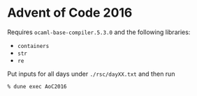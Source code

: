 # Advent of Code 2016

Requires `ocaml-base-compiler.5.3.0` and the following libraries:

- `containers`
- `str`
- `re`

Put inputs for all days under `./rsc/dayXX.txt` and then run

```
% dune exec AoC2016
```
